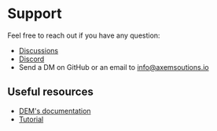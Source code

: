 # Support

Feel free to reach out if you have any question:
- [Discussions](https://github.com/axem-solutions/dem/discussions)
- [Discord](https://discord.gg/5CzxbEZ3)
- Send a DM on GitHub or an email to info@axemsoutions.io

## Useful resources
- [DEM's documentation](https://axemsolutions.io/dem_doc/) 
- [Tutorial](https://www.axemsolutions.io/tutorial/)
